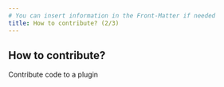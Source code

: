 ```yaml
---
# You can insert information in the Front-Matter if needed
title: How to contribute? (2/3)
---
```


## How to contribute?

Contribute code to a plugin
